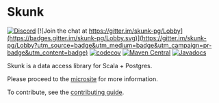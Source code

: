 # Skunk

[![Discord](https://img.shields.io/discord/632277896739946517.svg?label=&logo=discord&logoColor=ffffff&color=404244&labelColor=6A7EC2)](https://discord.gg/CSh8u9yPMe)
[![Join the chat at https://gitter.im/skunk-pg/Lobby](https://badges.gitter.im/skunk-pg/Lobby.svg)](https://gitter.im/skunk-pg/Lobby?utm_source=badge&utm_medium=badge&utm_campaign=pr-badge&utm_content=badge)
[![codecov](https://codecov.io/gh/tpolecat/skunk/branch/master/graph/badge.svg)](https://codecov.io/gh/tpolecat/skunk)
[![Maven Central](https://img.shields.io/maven-central/v/org.tpolecat/skunk-core_2.13.svg)](https://maven-badges.herokuapp.com/maven-central/org.tpolecat/skunk-core_2.13)
[![Javadocs](https://javadoc.io/badge/org.tpolecat/skunk-core_2.13.svg)](https://javadoc.io/doc/org.tpolecat/skunk-core_2.13)

Skunk is a data access library for Scala + Postgres.

Please proceed to the [microsite](https://typelevel.org/skunk/) for more information.

To contribute, see the [contributing guide](./CONTRIBUTING.md).
